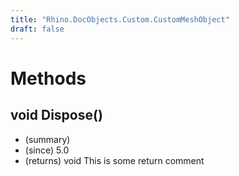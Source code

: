 ```yaml
---
title: "Rhino.DocObjects.Custom.CustomMeshObject"
draft: false
---
```


# Methods
## void Dispose()
- (summary) 
- (since) 5.0
- (returns) void This is some return comment
